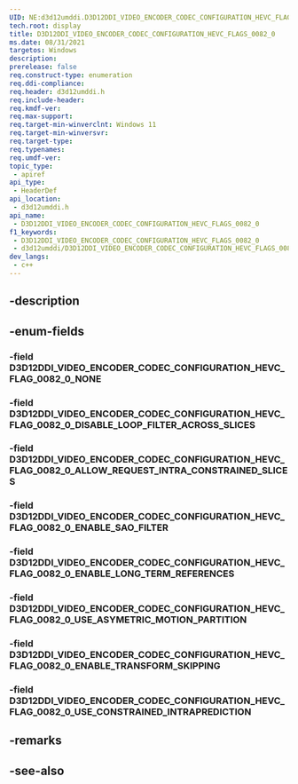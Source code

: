 ```yaml
---
UID: NE:d3d12umddi.D3D12DDI_VIDEO_ENCODER_CODEC_CONFIGURATION_HEVC_FLAGS_0082_0
tech.root: display
title: D3D12DDI_VIDEO_ENCODER_CODEC_CONFIGURATION_HEVC_FLAGS_0082_0
ms.date: 08/31/2021
targetos: Windows
description: 
prerelease: false
req.construct-type: enumeration
req.ddi-compliance: 
req.header: d3d12umddi.h
req.include-header: 
req.kmdf-ver: 
req.max-support: 
req.target-min-winverclnt: Windows 11
req.target-min-winversvr: 
req.target-type: 
req.typenames: 
req.umdf-ver: 
topic_type:
 - apiref
api_type:
 - HeaderDef
api_location:
 - d3d12umddi.h
api_name:
 - D3D12DDI_VIDEO_ENCODER_CODEC_CONFIGURATION_HEVC_FLAGS_0082_0
f1_keywords:
 - D3D12DDI_VIDEO_ENCODER_CODEC_CONFIGURATION_HEVC_FLAGS_0082_0
 - d3d12umddi/D3D12DDI_VIDEO_ENCODER_CODEC_CONFIGURATION_HEVC_FLAGS_0082_0
dev_langs:
 - c++
---
```


## -description

## -enum-fields

### -field D3D12DDI_VIDEO_ENCODER_CODEC_CONFIGURATION_HEVC_FLAG_0082_0_NONE

### -field D3D12DDI_VIDEO_ENCODER_CODEC_CONFIGURATION_HEVC_FLAG_0082_0_DISABLE_LOOP_FILTER_ACROSS_SLICES

### -field D3D12DDI_VIDEO_ENCODER_CODEC_CONFIGURATION_HEVC_FLAG_0082_0_ALLOW_REQUEST_INTRA_CONSTRAINED_SLICES

### -field D3D12DDI_VIDEO_ENCODER_CODEC_CONFIGURATION_HEVC_FLAG_0082_0_ENABLE_SAO_FILTER

### -field D3D12DDI_VIDEO_ENCODER_CODEC_CONFIGURATION_HEVC_FLAG_0082_0_ENABLE_LONG_TERM_REFERENCES

### -field D3D12DDI_VIDEO_ENCODER_CODEC_CONFIGURATION_HEVC_FLAG_0082_0_USE_ASYMETRIC_MOTION_PARTITION

### -field D3D12DDI_VIDEO_ENCODER_CODEC_CONFIGURATION_HEVC_FLAG_0082_0_ENABLE_TRANSFORM_SKIPPING

### -field D3D12DDI_VIDEO_ENCODER_CODEC_CONFIGURATION_HEVC_FLAG_0082_0_USE_CONSTRAINED_INTRAPREDICTION

## -remarks

## -see-also

